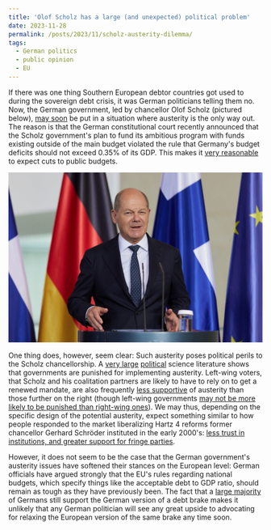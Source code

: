 ```yaml
---
title: 'Olof Scholz has a large (and unexpected) political problem'
date: 2023-11-28
permalink: /posts/2023/11/scholz-austerity-dilemma/
tags:
  - German politics
  - public opinion
  - EU
---
```


If there was one thing Southern European debtor countries got used to during the sovereign debt crisis, it was German politicians telling them no. Now, the German government, led by chancellor Olof Scholz (pictured below), [may soon](https://www.politico.eu/article/germany-debt-austerity-climate-olaf-scholz-christian-lindner/) be put in a situation where austerity is the only way out. The reason is that the German constitutional court recently announced that the Scholz government's plan to fund its ambitious program with funds existing outside of the main budget violated the rule that Germany's budget deficits should not exceed 0.35% of its GDP. This makes it [very reasonable](https://www.politico.eu/article/olaf-scholz-says-germany-will-get-new-budget-quickly-spending-crisis/) to expect cuts to public budgets.

![Picture of German chancellor Olof Scholz](https://github.com/martinmoland/martinmoland.github.io/blob/master/images/53052079151_4257fda2f5_k.jpg)

One thing does, however, seem clear: Such austerity poses political perils to the Scholz chancellorship. A [very large](https://journals.sagepub.com/doi/full/10.1177/1465116513495595?casa_token=6SxIrna_gh8AAAAA%3AuwFEt6kTC8Yg0n9j9rb_DKjbVBfKL7gCnHGTyd7wEyFtkFnDSy_rzZd-WB5sDi-hNgdZcc-PNlgj) [political](https://www.cambridge.org/core/journals/british-journal-of-political-science/article/effect-of-austerity-packages-on-government-popularity-during-the-great-recession/AB8459689B9F126B11E50C488138CDEB) science literature shows that governments are punished for implementing austerity. Left-wing voters, that Scholz and his coalitation partners are likely to have to rely on to get a renewed mandate, are also frequently [less supportive](https://www.cambridge.org/core/journals/american-political-science-review/article/why-austerity-the-mass-politics-of-a-contested-policy/18BB0AFFA94DD800D52024EA0A1333FE) of austerity than those further on the right (though left-wing governments [may not be more likely to be punished than right-wing ones](https://www.cambridge.org/core/journals/european-political-science-review/article/are-governments-paying-a-price-for-austerity-fiscal-consolidations-reduce-government-approval/CB0FE9FF150FE6FEF14779BC23180E64)). We may thus, depending on the specific design of the potential austerity, expect something similar to how people responded to the market liberalizing Hartz 4 reforms former chancellor Gerhard Schröder instituted in the early 2000's: [less trust in institutions, and greater support for fringe parties](https://journals.sagepub.com/doi/full/10.1177/0958928718774259?casa_token=ElvSDXguqaQAAAAA%3A7aAVOhovyjthee5ACD19xV9DOg3Rz3TIVHsJvCB8L4WYzHnoGDZ5LewuEa64fgYBl_I7kMGtVfO_). 

However, it does not seem to be the case that the German government's austerity issues have softened their stances on the European level: German officials have argued strongly that the EU's rules regarding national budgets, which specify things like the acceptable debt to GDP ratio, should remain as tough as they have previously been. The fact that a [large majority](https://www.spiegel.de/politik/deutschland/schuldenbremse-mehrheit-der-deutschen-ist-laut-spiegel-umfrage-gegen-abschaffung-a-fae2b934-eb2b-4c6a-80b6-9479ae7a30b5) of Germans still support the German version of a debt brake makes it unlikely that any German politician will see any great upside to advocating for relaxing the European version of the same brake any time soon. 

